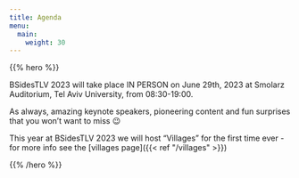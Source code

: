 ```yaml
---
title: Agenda
menu:
  main:
    weight: 30
---
```


{{% hero %}}

BSidesTLV 2023 will take place IN PERSON on June 29th, 2023 at Smolarz Auditorium,
Tel Aviv University, from 08:30-19:00.

As always, amazing keynote speakers, pioneering content and fun surprises that you won’t want to miss 😉

This year at BSidesTLV 2023 we will host “Villages” for the first time ever - for more info see the [villages page]({{< ref "/villages" >}})

{{% /hero %}}
